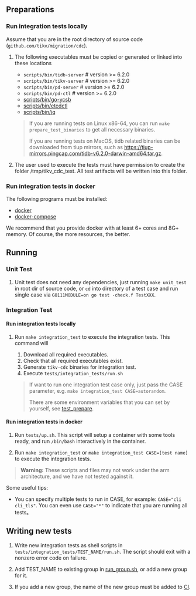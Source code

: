 ## Preparations

### Run integration tests locally

Assume that you are in the root directory of source code (`github.com/tikv/migration/cdc`).

1. The following executables must be copied or generated or linked into these locations

   * `scripts/bin/tidb-server` # version >= 6.2.0
   * `scripts/bin/tikv-server` # version >= 6.2.0
   * `scripts/bin/pd-server`   # version >= 6.2.0
   * `scripts/bin/pd-ctl`      # version >= 6.2.0
   * [scripts/bin/go-ycsb](https://github.com/pingcap/go-ycsb)
   * [scripts/bin/etcdctl](https://github.com/etcd-io/etcd/tree/master/etcdctl)
   * [scripts/bin/jq](https://stedolan.github.io/jq/)

   > If you are running tests on Linux x86-64, you can run `make prepare_test_binaries` to get all necessary binaries.
   >
   > If you are running tests on MacOS, tidb related binaries can be downloaded from tiup mirrors, such as https://tiup-mirrors.pingcap.com/tidb-v6.2.0-darwin-amd64.tar.gz.

2. The user used to execute the tests must have permission to create the folder /tmp/tikv_cdc_test. All test artifacts
   will be written into this folder.

### Run integration tests in docker

The following programs must be installed:

* [docker](https://docs.docker.com/get-docker/)
* [docker-compose](https://docs.docker.com/compose/install/)

We recommend that you provide docker with at least 6+ cores and 8G+ memory. Of course, the more resources, the better.

## Running

### Unit Test

1. Unit test does not need any dependencies, just running `make unit_test` in root dir of source code, or `cd` into
   directory of a test case and run single case via `GO111MODULE=on go test -check.f TestXXX`.

### Integration Test

#### Run integration tests locally

1. Run `make integration_test` to execute the integration tests. This command will

   1. Download all required executables.
   2. Check that all required executables exist.
   3. Generate `tikv-cdc` binaries for integration test.
   4. Execute `tests/integration_tests/run.sh`

   > If want to run one integration test case only, just pass the CASE parameter, e.g. `make integration_test CASE=autorandom`.
   >
   > There are some environment variables that you can set by yourself, see [test_prepare](./integration_tests/_utils/test_prepare).

#### Run integration tests in docker

1. Run `tests/up.sh`. This script will setup a container with some tools ready, and run `/bin/bash` interactively in the container.

2. Run `make integration_test` or `make integration_test CASE=[test name]` to execute the integration tests.

> **Warning:**
> These scripts and files may not work under the arm architecture,
> and we have not tested against it.

Some useful tips:

- You can specify multiple tests to run in CASE, for example: `CASE="cli cli_tls"`. You can even
   use `CASE="*"` to indicate that you are running all tests。

## Writing new tests

1. Write new integration tests as shell scripts in `tests/integration_tests/TEST_NAME/run.sh`. The script should
exit with a nonzero error code on failure.

2. Add TEST_NAME to existing group in [run_group.sh](./integration_tests/run_group.sh), or add a new group for it.

3. If you add a new group, the name of the new group must be added to [CI](https://github.com/PingCAP-QE/ci/blob/main/pipelines/tikv/migration/latest/pull_integration_test.groovy). 
